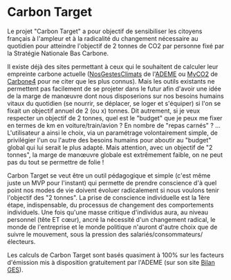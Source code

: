 # Carbon Target

Le projet "Carbon Target" a pour objectif de sensibiliser les citoyens français à l'ampleur et à la radicalité du changement nécessaire au quotidien pour atteindre l'objectif de 2 tonnes de CO2 par personne fixé par la Stratégie Nationale Bas Carbone.

Il existe déjà des sites permettant à ceux qui le souhaitent de calculer leur empreinte carbone actuelle ([NosGestesClimats](https://nosgestesclimat.fr) de l'[ADEME](https://www.ademe.fr) ou [MyCO2](https://www.myco2.fr/fr/) de [Carbone4](https://www.carbone4.com) pour ne citer que les plus connus). Mais les outils existants ne permettent pas facilement de se projeter dans le futur afin d'avoir une idée de la marge de manœuvre dont nous disposerions sur nos besoins humains vitaux du quotidien (se nourrir, se déplacer, se loger et s'équiper) si l'on se fixait un objectif annuel de 2 (ou x) tonnes. Dit autrement, si je veux respecter un objectif de 2 tonnes, quel est le "budget" que je peux me fixer en termes de km en voiture/train/avion ? En nombre de "repas carnés" ? … L'utilisateur a ainsi le choix, via un paramétrage volontairement simple, de privilégier l'un ou l'autre des besoins humains pour aboutir au "budget" global qui lui serait le plus adapté. Mais attention, avec un objectif de "2 tonnes", la marge de manœuvre globale est extrêmement faible, on ne peut pas du tout se permettre de folie !

Carbon Target se veut être un outil pédagogique et simple (c'est même juste un MVP pour l'instant) qui permette de prendre conscience d'à quel point nos modes de vie doivent évoluer radicalement si nous voulons tenir l'objectif des "2 tonnes". La prise de conscience individuelle est la 1ère étape, indispensable, du processus de changement des comportements individuels. Une fois qu'une masse critique d'individus aura, au niveau personnel (tête ET cœur), ancré la nécessité d'un changement radical, le monde de l'entreprise et le monde politique n'auront d'autre choix que de suivre le mouvement, sous la pression des salariés/consommateurs/électeurs.

Les calculs de Carbon Target sont basés quasiment à 100% sur les facteurs d'émission mis à disposition gratuitement par l'ADEME (sur son site [Bilan GES](http://www.bilans-ges.ademe.fr)).